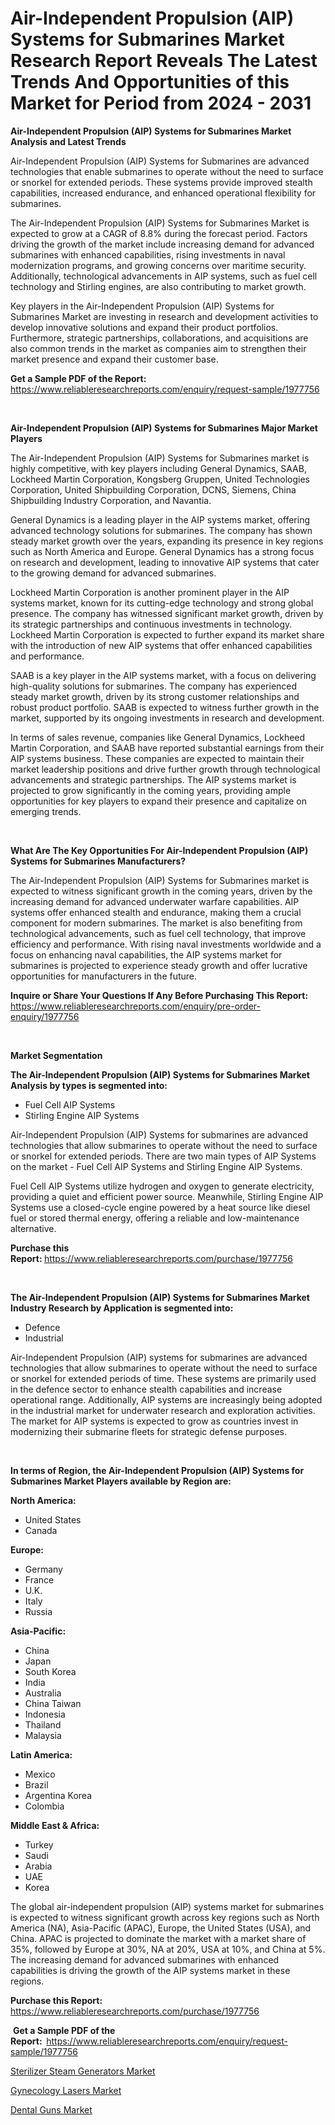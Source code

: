 <p><h1>Air-Independent Propulsion (AIP) Systems for Submarines Market Research Report Reveals The Latest Trends And Opportunities of this Market for Period from 2024 - 2031</h1></p><p><strong>Air-Independent Propulsion (AIP) Systems for Submarines Market Analysis and Latest Trends</strong></p>
<p><p>Air-Independent Propulsion (AIP) Systems for Submarines are advanced technologies that enable submarines to operate without the need to surface or snorkel for extended periods. These systems provide improved stealth capabilities, increased endurance, and enhanced operational flexibility for submarines.</p><p>The Air-Independent Propulsion (AIP) Systems for Submarines Market is expected to grow at a CAGR of 8.8% during the forecast period. Factors driving the growth of the market include increasing demand for advanced submarines with enhanced capabilities, rising investments in naval modernization programs, and growing concerns over maritime security. Additionally, technological advancements in AIP systems, such as fuel cell technology and Stirling engines, are also contributing to market growth.</p><p>Key players in the Air-Independent Propulsion (AIP) Systems for Submarines Market are investing in research and development activities to develop innovative solutions and expand their product portfolios. Furthermore, strategic partnerships, collaborations, and acquisitions are also common trends in the market as companies aim to strengthen their market presence and expand their customer base.</p></p>
<p><strong>Get a Sample PDF of the Report:&nbsp;</strong> <a href="https://www.reliableresearchreports.com/enquiry/request-sample/1977756">https://www.reliableresearchreports.com/enquiry/request-sample/1977756</a></p>
<p>&nbsp;</p>
<p><strong>Air-Independent Propulsion (AIP) Systems for Submarines Major Market Players</strong></p>
<p><p>The Air-Independent Propulsion (AIP) Systems for Submarines market is highly competitive, with key players including General Dynamics, SAAB, Lockheed Martin Corporation, Kongsberg Gruppen, United Technologies Corporation, United Shipbuilding Corporation, DCNS, Siemens, China Shipbuilding Industry Corporation, and Navantia.</p><p>General Dynamics is a leading player in the AIP systems market, offering advanced technology solutions for submarines. The company has shown steady market growth over the years, expanding its presence in key regions such as North America and Europe. General Dynamics has a strong focus on research and development, leading to innovative AIP systems that cater to the growing demand for advanced submarines.</p><p>Lockheed Martin Corporation is another prominent player in the AIP systems market, known for its cutting-edge technology and strong global presence. The company has witnessed significant market growth, driven by its strategic partnerships and continuous investments in technology. Lockheed Martin Corporation is expected to further expand its market share with the introduction of new AIP systems that offer enhanced capabilities and performance.</p><p>SAAB is a key player in the AIP systems market, with a focus on delivering high-quality solutions for submarines. The company has experienced steady market growth, driven by its strong customer relationships and robust product portfolio. SAAB is expected to witness further growth in the market, supported by its ongoing investments in research and development.</p><p>In terms of sales revenue, companies like General Dynamics, Lockheed Martin Corporation, and SAAB have reported substantial earnings from their AIP systems business. These companies are expected to maintain their market leadership positions and drive further growth through technological advancements and strategic partnerships. The AIP systems market is projected to grow significantly in the coming years, providing ample opportunities for key players to expand their presence and capitalize on emerging trends.</p></p>
<p>&nbsp;</p>
<p><strong>What Are The Key Opportunities For Air-Independent Propulsion (AIP) Systems for Submarines Manufacturers?</strong></p>
<p><p>The Air-Independent Propulsion (AIP) Systems for Submarines market is expected to witness significant growth in the coming years, driven by the increasing demand for advanced underwater warfare capabilities. AIP systems offer enhanced stealth and endurance, making them a crucial component for modern submarines. The market is also benefiting from technological advancements, such as fuel cell technology, that improve efficiency and performance. With rising naval investments worldwide and a focus on enhancing naval capabilities, the AIP systems market for submarines is projected to experience steady growth and offer lucrative opportunities for manufacturers in the future.</p></p>
<p><strong>Inquire or Share Your Questions If Any Before Purchasing This Report:</strong> <a href="https://www.reliableresearchreports.com/enquiry/pre-order-enquiry/1977756">https://www.reliableresearchreports.com/enquiry/pre-order-enquiry/1977756</a></p>
<p>&nbsp;</p>
<p><strong>Market Segmentation</strong></p>
<p><strong>The Air-Independent Propulsion (AIP) Systems for Submarines Market Analysis by types is segmented into:</strong></p>
<p><ul><li>Fuel Cell AIP Systems</li><li>Stirling Engine AIP Systems</li></ul></p>
<p><p>Air-Independent Propulsion (AIP) Systems for submarines are advanced technologies that allow submarines to operate without the need to surface or snorkel for extended periods. There are two main types of AIP Systems on the market - Fuel Cell AIP Systems and Stirling Engine AIP Systems. </p><p>Fuel Cell AIP Systems utilize hydrogen and oxygen to generate electricity, providing a quiet and efficient power source. Meanwhile, Stirling Engine AIP Systems use a closed-cycle engine powered by a heat source like diesel fuel or stored thermal energy, offering a reliable and low-maintenance alternative.</p></p>
<p><strong>Purchase this Report:&nbsp;</strong><a href="https://www.reliableresearchreports.com/purchase/1977756">https://www.reliableresearchreports.com/purchase/1977756</a></p>
<p>&nbsp;</p>
<p><strong>The Air-Independent Propulsion (AIP) Systems for Submarines Market Industry Research by Application is segmented into:</strong></p>
<p><ul><li>Defence</li><li>Industrial</li></ul></p>
<p><p>Air-Independent Propulsion (AIP) systems for submarines are advanced technologies that allow submarines to operate without the need to surface or snorkel for extended periods of time. These systems are primarily used in the defence sector to enhance stealth capabilities and increase operational range. Additionally, AIP systems are increasingly being adopted in the industrial market for underwater research and exploration activities. The market for AIP systems is expected to grow as countries invest in modernizing their submarine fleets for strategic defense purposes.</p></p>
<p>&nbsp;</p>
<p><strong>In terms of Region, the Air-Independent Propulsion (AIP) Systems for Submarines Market Players available by Region are:</strong></p>
<p>
    <p> <strong> North America: </strong>
        <ul>
            <li>United States</li>
            <li>Canada</li>
        </ul>
        </p> 
    <p> <strong> Europe: </strong>
        <ul>
            <li>Germany</li>
            <li>France</li>
            <li>U.K.</li>
            <li>Italy</li>
            <li>Russia</li>
        </ul>
        </p> 
    <p> <strong> Asia-Pacific: </strong>
        <ul>
            <li>China</li>
            <li>Japan</li>
            <li>South Korea</li>
            <li>India</li>
            <li>Australia</li>
            <li>China Taiwan</li>
            <li>Indonesia</li>
            <li>Thailand</li>
            <li>Malaysia</li>
        </ul>
        </p> 
    <p> <strong> Latin America: </strong>
        <ul>
            <li>Mexico</li>
            <li>Brazil</li>
            <li>Argentina Korea</li>
            <li>Colombia</li>
        </ul>
        </p> 
    <p> <strong> Middle East & Africa: </strong>
        <ul>
            <li>Turkey</li>
            <li>Saudi</li>
            <li>Arabia</li>
            <li>UAE</li>
            <li>Korea</li>
        </ul>
    </p>
    </p>
<p><p>The global air-independent propulsion (AIP) systems market for submarines is expected to witness significant growth across key regions such as North America (NA), Asia-Pacific (APAC), Europe, the United States (USA), and China. APAC is projected to dominate the market with a market share of 35%, followed by Europe at 30%, NA at 20%, USA at 10%, and China at 5%. The increasing demand for advanced submarines with enhanced capabilities is driving the growth of the AIP systems market in these regions.</p></p>
<p><strong>Purchase this Report: </strong><a href="https://www.reliableresearchreports.com/purchase/1977756">https://www.reliableresearchreports.com/purchase/1977756</a></p>
<p>&nbsp;<strong>Get a Sample PDF of the Report:&nbsp;&nbsp;</strong><a href="https://www.reliableresearchreports.com/enquiry/request-sample/1977756">https://www.reliableresearchreports.com/enquiry/request-sample/1977756</a></p>
<p><strong></strong></p>
<p><p><a href="https://view.publitas.com/reportprime-1/sterilizer-steam-generators-market-size-share-trends-analysis-report-by-material-by-type-by-end-user-by-region-and-segment-forecasts-2023-2030/">Sterilizer Steam Generators Market</a></p><p><a href="https://view.publitas.com/reportprime-1/gynecology-lasers-market-size-focuses-on-market-dynamics-in-depth-analysis-and-future-projections-of-its-market-forecasted-for-period-from-2023-to-2030/">Gynecology Lasers Market</a></p><p><a href="https://view.publitas.com/reportprime-1/dental-guns-market-research-report-the-key-to-successful-business-strategy-forecasted-for-period-from-2023-2030/">Dental Guns Market</a></p></p>